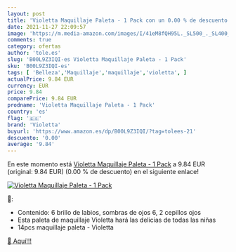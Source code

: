 ```yaml
---
layout: post
title: 'Violetta Maquillaje Paleta - 1 Pack con un 0.00 % de descuento'
date: 2021-11-27 22:09:57
image: 'https://m.media-amazon.com/images/I/41eM8fQH95L._SL500_._SL400_.jpg'
comments: true
category: ofertas
author: 'tole.es'
slug: 'B00L9Z3IQI-es Violetta Maquillaje Paleta - 1 Pack'
sku: 'B00L9Z3IQI-es'
tags: [ 'Belleza','Maquillaje','maquillaje','violetta', ]
actualPrice: 9.84 EUR
currency: EUR
price: 9.84
comparePrice: 9.84 EUR
prodname: 'Violetta Maquillaje Paleta - 1 Pack'
country: 'es'
flag: '🇪🇸'
brand: 'Violetta'
buyurl: 'https://www.amazon.es/dp/B00L9Z3IQI/?tag=tolees-21'
descuento: '0.00'
average: '9.84'
---
```


En este momento está [Violetta Maquillaje Paleta - 1 Pack](https://www.amazon.es/dp/B00L9Z3IQI/?tag=tolees-21) a 9.84 EUR (original: 9.84 EUR) (0.00 %  de descuento) en el siguiente enlace!

[![Violetta Maquillaje Paleta - 1 Pack](https://m.media-amazon.com/images/I/41eM8fQH95L._SL500_._SL400_.jpg)](https://www.amazon.es/dp/B00L9Z3IQI/?tag=tolees-21)

🔎:

- Contenido: 6 brillo de labios, sombras de ojos 6, 2 cepillos ojos
- Esta paleta de maquillaje Violetta hará las delicias de todas las niñas
- 14pcs maquillaje paleta - Violetta

[🛒 Aquí!!!](https://www.amazon.es/dp/B00L9Z3IQI/?tag=tolees-21)
